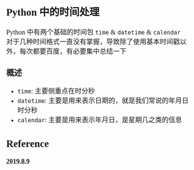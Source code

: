 <font size=4 face='楷体'>

## Python 中的时间处理

Python 中有两个基础的时间包 `time` & `datetime` & `calendar`  
对于几种时间格式一直没有掌握，导致除了使用基本时间戳以外，每次都要百度，有必要集中总结一下

### 概述

- `time`: 主要侧重点在时分秒
- `datetime`: 主要是用来表示日期的，就是我们常说的年月日时分秒
- `calendar`: 主要是用来表示年月日，是星期几之类的信息

## Reference

**2019.8.9**
